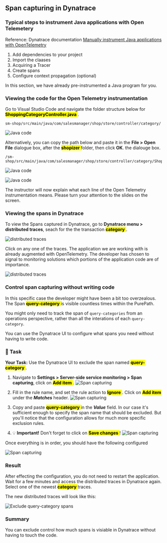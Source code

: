 ## Span capturing in Dynatrace

### Typical steps to instrument Java applications with Open Telemetery

Reference: Dynatrace documentation [Manually instrument Java applications with OpenTelemetry](https://www.dynatrace.com/support/help/extend-dynatrace/opentelemetry/opentelemetry-traces/opentelemetry-ingest/opent-java)

1. Add dependencies to your project
1. Import the claases
1. Acquiring a Tracer
1. Create spans
1. Configure context propagation (optional)

In this section, we have already pre-instrumented a Java program for you.

### Viewing the code for the Open Telemetry instrumentation
Go to Visual Studio Code and navigate the folder structure below for <mark>**ShoppingCategoryController.java** </mark>.

```
sm-shop/src/main/java/com/salesmanager/shop/store/controller/category/
```

![Java code](../../../assets/images/04-01-ShoppingCategoryController1.png)

Alternatively, you can copy the path below and paste it in the **File > Open File** dialogue box, after the <mark>**shopizer** </mark> folder, then click **OK**. the dialouge box.

```
/sm-shop/src/main/java/com/salesmanager/shop/store/controller/category/ShoppingCategoryController.java
```

![Java code](../../../assets/images/04-01-ShoppingCategoryController2.png)

![Java code](../../../assets/images/04-01-ShoppingCategoryController3.png)

The instructor will now explain what each line of the Open Telemetry instrumentation means. Please turn your attention to the slides on the screen.

### Viewing the spans in Dynatrace
To view the Spans captured in Dynatrace, go to **Dynatrace menu > distributed traces**, seach for the the transaction <mark>**category** </mark>.

![distributed traces](../../../assets/images/04-01-traces-category1.gif)

Click on any one of the traces. The application we are working with is already augmented with OpenTelemetry. The developer has chosen to signal to monitoring solutions which portions of the application code are of importance.

![distributed traces](../../../assets/images/04-01-traces-category2.png)

### Control span capturing without writing code

In this specific case the developer might have been a bit too overzealous. The Span <mark>**query-category** </mark> is visible countless times within the PurePath.

You might only need to track the span of `query-categories` from an operations perspective, rather than all the interations of each `query-category`.

You can use the Dynatrace UI to configure what spans you need without having to write code.

### 📌 Task

**Your Task:** Use the Dynatrace UI to exclude the span named <mark>**query-category** </mark>.

1. Navigate to **Settings > Server-side service monitoring > Span capturing**, click on <mark>**Add item** </mark>.
![Span capturing](../../../assets/images/04-01-spancapturingsettings1.png)

2. Fill in the rule name, and set the rule action to <mark>**Ignore** </mark>. Click on <mark>**Add item** </mark> under the ***Matches*** header.
![Span capturing](../../../assets/images/04-01-spancapturingsettings2.png)

3. Copy and paste <mark>**query-category** </mark> in the ***Value*** field. In our case it's sufficient enough to specify the span name that should be excluded. But you'll notice that the configuration allows for much more specific exclusion rules.

4. 💡 **Important!** Don't forget to click on <mark>**Save changes** </mark>!
![Span capturing](../../../assets/images/04-01-spancapturingsettings3.png)

Once everything is in order, you should have the following configured

![Span capturing](../../../assets/images/04-01-spancapturingsettings4.png)

### Result

After effecting the configuration, you do not need to restart the application. Wait for a few minutes and access the distributed traces in Dynatrace again. Select one of the newest <mark>**category** </mark> traces.

The new distributed traces will look like this:

![Exclude query-category spans](../../../assets/images/04-01-ExcludeQueryCategory.png)

### Summary

You can exclude control how much spans is visiable in Dynatrace without having to touch the code.